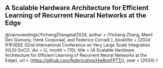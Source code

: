 ## A Scalable Hardware Architecture for Efficient Learning of Recurrent Neural Networks at the Edge

@inproceedings{YichengZhangetal2024,
  author = {Yicheng Zhang, Manil Dev Gomony, Henk Corporaal, and Federico Corradi },
  booktitle = {2024 IFIP/IEEE 32nd International Conference on Very Large Scale Integration (VLSI-SoC)},
  doi = {},
  month = {10},
  title = {A Scalable Hardware Architecture for Efficient Learning of Recurrent Neural Networks at the Edge},
  url = {https://github.com/federicohyo/HwRnnFPTT/},
  year = {2024}
}
